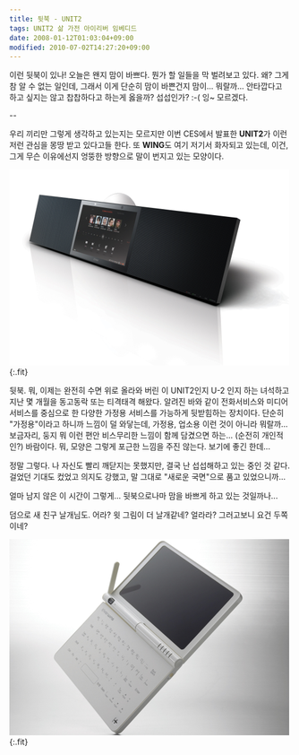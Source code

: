 ```yaml
---
title: 뒷북 - UNIT2
tags: UNIT2 삶 가전 아이리버 임베디드
date: 2008-01-12T01:03:04+09:00
modified: 2010-07-02T14:27:20+09:00
---
```

이런 뒷북이 있나! 오늘은 왠지 맘이 바쁘다. 뭔가 할 일들을 막 벌려보고
있다. 왜? 그게 참 알 수 없는 일인데, 그래서 이게 단순히 맘이 바쁜건지
맘이... 뭐랄까... 안타깝다고 하고 싶지는 않고 찹찹하다고 하는게 옳을까?
섭섭인가? :-( 잉~ 모르겠다.

--

우리 끼리만 그렇게 생각하고 있는지는 모르지만 이번 CES에서 발표한
**UNIT2**가 이런 저런 관심을 몽땅 받고 있다고들 한다. 또 **WING**도
여기 저기서 화자되고 있는데, 이건, 그게 무슨 이유에선지 엉뚱한 방향으로
말이 번지고 있는 모양이다.

![](/attachments/2008-01-12-unit2.png){:.fit}

뒷북. 뭐, 이제는 완전히 수면 위로 올라와 버린 이 UNIT2인지 U-2 인지 하는
녀석하고 지난 몇 개월을 동고동락 또는 티격태격 해왔다. 알려진 바와 같이
전화서비스와 미디어서비스를 중심으로 한 다양한 가정용 서비스를 가능하게
뒷받힘하는 장치이다. 단순히 "가정용"이라고 하니까 느낌이 덜 와닿는데,
가정용, 업소용 이런 것이 아니라 뭐랄까... 보금자리, 둥지 뭐 이런 편안
비스무리한 느낌이 함께 담겼으면 하는... (순전히 개인적인?) 바람이다.
뭐, 모양은 그렇게 포근한 느낌을 주진 않는다. 보기에 좋긴 한데...

정말 그렇다. 나 자신도 빨리 깨닫지는 못했지만, 결국 난 섭섭해하고 있는 중인
것 같다. 걸었던 기대도 컸었고 의지도 강했고, 말 그대로 "새로운 국면"으로
품고 있었으니까...

얼마 남지 않은 이 시간이 그렇게... 뒷북으로나마 맘을 바쁘게 하고 있는
것일까나...

덤으로 새 친구 날개님도. 어라? 윗 그림이 더 날개같네? 얼라라? 그러고보니
요건 두쪽이네?

![](/attachments/2008-01-12-wing.png){:.fit}


